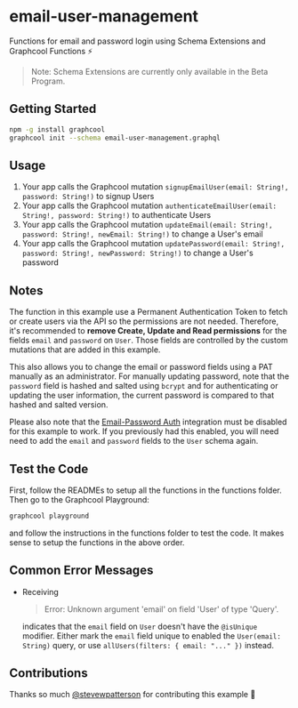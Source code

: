 # email-user-management

Functions for email and password login using Schema Extensions and Graphcool Functions ⚡️

> Note: Schema Extensions are currently only available in the Beta Program.

## Getting Started

```sh
npm -g install graphcool
graphcool init --schema email-user-management.graphql
```

## Usage

1. Your app calls the Graphcool mutation `signupEmailUser(email: String!, password: String!)` to signup Users
2. Your app calls the Graphcool mutation `authenticateEmailUser(email: String!, password: String!)` to authenticate Users
3. Your app calls the Graphcool mutation `updateEmail(email: String!, password: String!, newEmail: String!)` to change a User's email
4. Your app calls the Graphcool mutation `updatePassword(email: String!, password: String!, newPassword: String!)` to change a User's password

## Notes

The function in this example use a Permanent Authentication Token to fetch or create users via the API so the permissions are not needed. Therefore, it's recommended to **remove Create, Update and Read permissions** for the fields `email` and `password` on `User`. Those fields are controlled by the custom mutations that are added in this example.

This also allows you to change the email or password fields using a PAT manually as an administrator. For manually updating password, note that the `password` field is hashed and salted using `bcrypt` and for authenticating or updating the user information, the current password is compared to that hashed and salted version.

Please also note that the [Email-Password Auth](https://www.graph.cool/docs/reference/integrations/email-password-auth-fiayee5voh/) integration must be disabled for this example to work. If you previously had this enabled, you will need need to add the `email` and `password` fields to the `User` schema again.

## Test the Code

First, follow the READMEs to setup all the functions in the functions folder. Then go to the Graphcool Playground:

```sh
graphcool playground
```

and follow the instructions in the functions folder to test the code. It makes sense to setup the functions in the above order.

## Common Error Messages

* Receiving

  > Error: Unknown argument 'email' on field 'User' of type 'Query'.
  
  indicates that the `email` field on `User` doesn't have the `@isUnique` modifier. Either mark the `email` field unique to enabled the `User(email: String)` query, or use `allUsers(filters: { email: "..." })` instead.

## Contributions

Thanks so much [@stevewpatterson](https://github.com/stevewpatterson) for contributing this example :tada:
